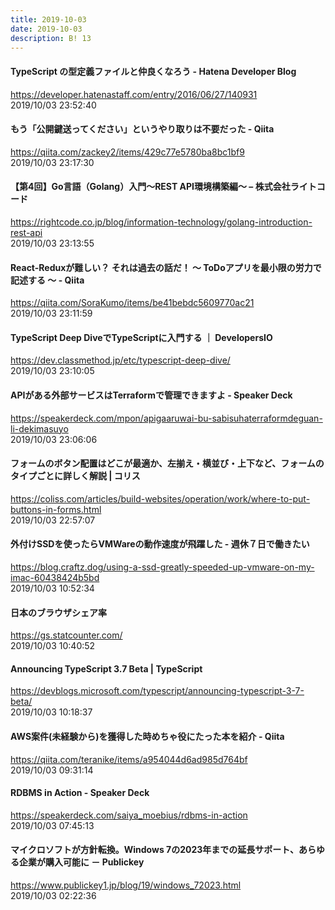 ```yaml
---
title: 2019-10-03
date: 2019-10-03
description: B! 13
---
```


#### TypeScript の型定義ファイルと仲良くなろう - Hatena Developer Blog
https://developer.hatenastaff.com/entry/2016/06/27/140931<br>
2019/10/03 23:52:40<br>


#### もう「公開鍵送ってください」というやり取りは不要だった - Qiita
https://qiita.com/zackey2/items/429c77e5780ba8bc1bf9<br>
2019/10/03 23:17:30<br>


#### 【第4回】Go言語（Golang）入門～REST API環境構築編～ – 株式会社ライトコード
https://rightcode.co.jp/blog/information-technology/golang-introduction-rest-api<br>
2019/10/03 23:13:55<br>


#### React-Reduxが難しい？ それは過去の話だ！  ～ ToDoアプリを最小限の労力で記述する ～ - Qiita
https://qiita.com/SoraKumo/items/be41bebdc5609770ac21<br>
2019/10/03 23:11:59<br>


#### TypeScript Deep DiveでTypeScriptに入門する ｜ DevelopersIO
https://dev.classmethod.jp/etc/typescript-deep-dive/<br>
2019/10/03 23:10:05<br>


#### APIがある外部サービスはTerraformで管理できますよ - Speaker Deck
https://speakerdeck.com/mpon/apigaaruwai-bu-sabisuhaterraformdeguan-li-dekimasuyo<br>
2019/10/03 23:06:06<br>


####   フォームのボタン配置はどこが最適か、左揃え・横並び・上下など、フォームのタイプごとに詳しく解説 | コリス
https://coliss.com/articles/build-websites/operation/work/where-to-put-buttons-in-forms.html<br>
2019/10/03 22:57:07<br>


#### 外付けSSDを使ったらVMWareの動作速度が飛躍した - 週休７日で働きたい
https://blog.craftz.dog/using-a-ssd-greatly-speeded-up-vmware-on-my-imac-60438424b5bd<br>
2019/10/03 10:52:34<br>


#### 日本のブラウザシェア率
https://gs.statcounter.com/<br>
2019/10/03 10:40:52<br>


#### Announcing TypeScript 3.7 Beta | TypeScript
https://devblogs.microsoft.com/typescript/announcing-typescript-3-7-beta/<br>
2019/10/03 10:18:37<br>


#### AWS案件(未経験から)を獲得した時めちゃ役にたった本を紹介 - Qiita
https://qiita.com/teranike/items/a954044d6ad985d764bf<br>
2019/10/03 09:31:14<br>


#### RDBMS in Action - Speaker Deck
https://speakerdeck.com/saiya_moebius/rdbms-in-action<br>
2019/10/03 07:45:13<br>


#### マイクロソフトが方針転換。Windows 7の2023年までの延長サポート、あらゆる企業が購入可能に － Publickey
https://www.publickey1.jp/blog/19/windows_72023.html<br>
2019/10/03 02:22:36<br>


